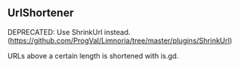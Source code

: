 UrlShortener
------------

DEPRECATED: Use ShrinkUrl instead. (https://github.com/ProgVal/Limnoria/tree/master/plugins/ShrinkUrl)

URLs above a certain length is shortened with is.gd.
